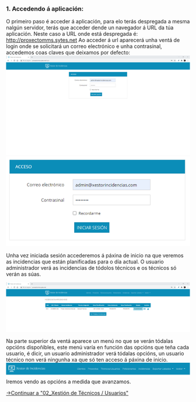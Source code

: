 ### 1. Accedendo á aplicación:


O primeiro paso é acceder á aplicación, para elo terás despregada a mesma nalgún servidor, terás que acceder dende un navegador á URL da túa aplicación. Neste caso a URL onde está despregada é: http://proxectomms.sytes.net
Ao acceder á url aparecerá unha ventá de login onde se solicitará un correo electrónico e unha contrasinal, accedemos coas claves que deixamos por defecto:
![Ventá Login](img_manual/01_login.png "Ventá Login")
![Ventá Login](img_manual/02_login.png "Ventá Login")

Unha vez iniciada sesión accederemos á páxina de inicio na que veremos as incidencias que están planificadas para o día actual. O usuario administrador verá as incidencias de tódolos técnicos e os técnicos só verán as súas.

![Ventá Inicio](img_manual/03_inicio.png "Ventá Inicio")

Na parte superior da ventá aparece un menú no que se verán tódalas opcións dispoñibles, este menú varía en función das opcións que teña cada usuario, é dicir, un usuario administrador verá tódalas opcións, un usuario técnico non verá ningunha xa que só ten acceso á páxina de inicio.
![Menú](img_manual/04_menu.png "Menú")
Iremos vendo as opcións a medida que avanzamos.


[->Continuar a "02_Xestión de Técnicos / Usuarios"](02_Xestion_usuarios.md)
